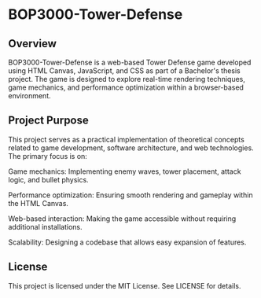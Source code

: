﻿# BOP3000-Tower-Defense

## Overview

BOP3000-Tower-Defense is a web-based Tower Defense game developed using HTML Canvas, JavaScript, and CSS as part of a Bachelor's thesis project. The game is designed to explore real-time rendering techniques, game mechanics, and performance optimization within a browser-based environment.

## Project Purpose

This project serves as a practical implementation of theoretical concepts related to game development, software architecture, and web technologies. The primary focus is on:

Game mechanics: Implementing enemy waves, tower placement, attack logic, and bullet physics.

Performance optimization: Ensuring smooth rendering and gameplay within the HTML Canvas.

Web-based interaction: Making the game accessible without requiring additional installations.

Scalability: Designing a codebase that allows easy expansion of features.

## License

This project is licensed under the MIT License. See LICENSE for details.
